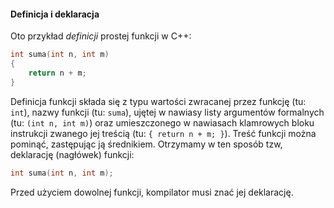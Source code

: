 #### Definicja i deklaracja

Oto przykład *definicji* prostej funkcji w C++:

```c++
int suma(int n, int m)
{
    return n + m;
}
```

Definicja funkcji składa się z typu wartości zwracanej przez funkcję (tu: `int`), nazwy funkcji (tu: `suma`), ujętej w nawiasy listy argumentów formalnych (tu: `(int n, int m)`) oraz umieszczonego w nawiasach klamrowych bloku instrukcji zwanego jej treścią (tu: `{ return n + m; }`).  Treść funkcji można pominąć, zastępując ją średnikiem. Otrzymamy w ten sposób tzw, deklarację (nagłówek) funkcji:

```c++
int suma(int n, int m);
```

Przed użyciem dowolnej funkcji, kompilator musi znać jej deklarację. 